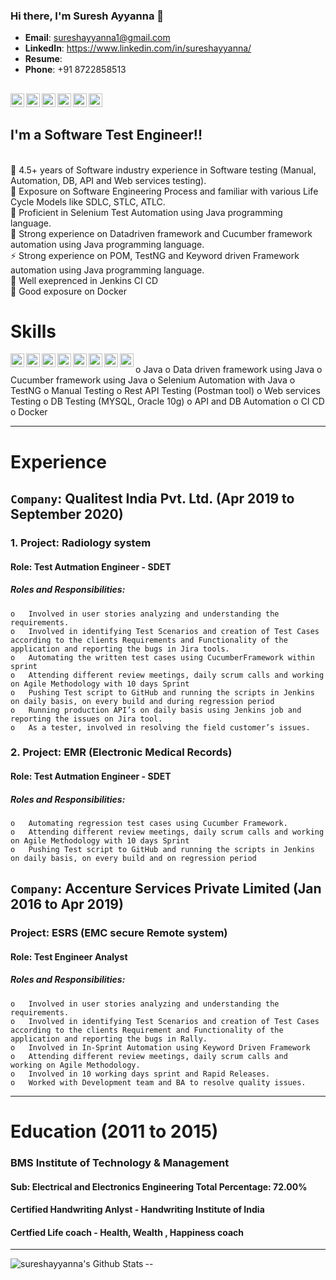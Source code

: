 ### Hi there, I'm Suresh Ayyanna 👋

- **Email**: sureshayyanna1@gmail.com
- **LinkedIn**: https://www.linkedin.com/in/sureshayyanna/
- **Resume**: 
- **Phone**: +91 8722858513

[<img align="left" alt="codeSTACKr.com" width="22px" src="https://cdn.jsdelivr.net/npm/simple-icons@3.3.0/icons/github.svg" />][website]
[<img align="left" alt="codeSTACKr | LinkedIn" width="22px" src="https://cdn.jsdelivr.net/npm/simple-icons@v3/icons/linkedin.svg" />][linkedin]
[<img align="left" alt="codeSTACKr | Instagram" width="22px" src="https://cdn.jsdelivr.net/npm/simple-icons@v3/icons/facebook.svg" />][fb]
[<img align="left" alt="codeSTACKr | Instagram" width="22px" src="https://cdn.jsdelivr.net/npm/simple-icons@v3/icons/instagram.svg" />][instagram]
[<img align="left" alt="codeSTACKr | Instagram" width="22px" src="https://cdn.jsdelivr.net/npm/simple-icons@v3/icons/whatsapp.svg" />][whatsapp]
[<img align="left" alt="codeSTACKr | Instagram" width="22px" src="https://cdn.jsdelivr.net/npm/simple-icons@v3/icons/gmail.svg" />][gmail]
</br>
---

## I'm a Software Test Engineer!! 

</br>🔭 4.5+ years of Software industry experience in Software testing (Manual, Automation, DB, API and Web services testing). 
</br>🌱 Exposure on Software Engineering Process and familiar with various Life Cycle Models like SDLC, STLC, ATLC.
</br>👯 Proficient in Selenium Test Automation using Java programming language.
</br>🥅 Strong experience on Datadriven framework and Cucumber framework automation using Java programming language.
</br>⚡ Strong experience on POM, TestNG and Keyword driven Framework automation using Java programming language.
</br>👯 Well exeprenced in Jenkins CI CD
</br>🔭 Good exposure on Docker
</br>

# Skills
[<img align="left" alt="codeSTACKr | Instagram" width="22px" src="https://cdn.jsdelivr.net/npm/simple-icons@3.3.0/icons/java.svg" />][website]
[<img align="left" alt="codeSTACKr | Instagram" width="22px" src="https://cdn.jsdelivr.net/npm/simple-icons@3.3.0/icons/jenkins.svg" />][website]
[<img align="left" alt="codeSTACKr | Instagram" width="22px" src="https://cdn.jsdelivr.net/npm/simple-icons@3.3.0/icons/git.svg" />][website]
[<img align="left" alt="codeSTACKr | Instagram" width="22px" src="https://cdn.jsdelivr.net/npm/simple-icons@3.3.0/icons/javascript.svg" />][website]
[<img align="left" alt="codeSTACKr | Instagram" width="22px" src="https://cdn.jsdelivr.net/npm/simple-icons@3.3.0/icons/html5.svg" />][website]
[<img align="left" alt="codeSTACKr | Instagram" width="22px" src="https://cdn.jsdelivr.net/npm/simple-icons@3.3.0/icons/css3.svg" />][website]
[<img align="left" alt="codeSTACKr | Instagram" width="22px" src="https://cdn.jsdelivr.net/npm/simple-icons@3.3.0/icons/eclipseide.svg" />][website]
[<img align="left" alt="codeSTACKr | Instagram" width="22px" src="https://cdn.jsdelivr.net/npm/simple-icons@3.3.0/icons/mysql.svg" />][website]
</br>
    o	Java
    o	Data driven framework using Java
    o	Cucumber framework using Java
    o	Selenium Automation with Java
    o	TestNG 
    o	Manual Testing
    o	Rest API Testing (Postman tool)
    o	Web services Testing
    o	DB Testing (MYSQL, Oracle 10g)
    o	API and DB Automation
    o	CI CD
    o	Docker

---

# Experience 

## ```Company```: Qualitest India Pvt. Ltd. (Apr 2019 to September 2020)

### 1.   Project: Radiology system
#### Role: Test Autmation Engineer - SDET 
#####   Roles and Responsibilities:
    o	Involved in user stories analyzing and understanding the requirements.
    o	Involved in identifying Test Scenarios and creation of Test Cases according to the clients Requirements and Functionality of the application and reporting the bugs in Jira tools.
    o	Automating the written test cases using CucumberFramework within sprint
    o	Attending different review meetings, daily scrum calls and working on Agile Methodology with 10 days Sprint
    o	Pushing Test script to GitHub and running the scripts in Jenkins on daily basis, on every build and during regression period
    o	Running production API’s on daily basis using Jenkins job and reporting the issues on Jira tool.
    o	As a tester, involved in resolving the field customer’s issues.

### 2.  Project: EMR (Electronic Medical Records)
#### Role: Test Autmation Engineer - SDET
##### Roles and Responsibilities:
    o	Automating regression test cases using Cucumber Framework.
    o	Attending different review meetings, daily scrum calls and working on Agile Methodology with 10 days Sprint
    o	Pushing Test script to GitHub and running the scripts in Jenkins on daily basis, on every build and on regression period

##  ```Company```: Accenture Services Private Limited (Jan 2016 to Apr 2019)

### Project: ESRS (EMC secure Remote system)
#### Role: Test Engineer Analyst 
##### Roles and Responsibilities:
    o	Involved in user stories analyzing and understanding the requirements.
    o	Involved in identifying Test Scenarios and creation of Test Cases according to the clients Requirement and Functionality of the application and reporting the bugs in Rally.
    o	Involved in In-Sprint Automation using Keyword Driven Framework
    o	Attending different review meetings, daily scrum calls and  working on Agile Methodology.
    o	Involved in 10 working days sprint and Rapid Releases.
    o	Worked with Development team and BA to resolve quality issues.

---
# Education (2011 to 2015)
### BMS Institute of Technology & Management
#### Sub: Electrical and Electronics Engineering Total Percentage: 72.00%
#### Certified Handwriting Anlyst - Handwriting Institute of India
#### Certfied Life coach - Health, Wealth , Happiness coach

---
<img align="left" alt="sureshayyanna's Github Stats" src="https://github-readme-stats.vercel.app/api?username=sureshayyanna&&show_icons=true&title_color=ffffff&icon_color=bb2acf&text_color=daf7dc&bg_color=151919" />

[website]: https://github.com/sureshayyanna
[instagram]: https://instagram.com/suresh.ayyanna
[linkedin]: https://linkedin.com/in/sureshayyanna/
[fb]: https://www.facebook.com/iamsureshayyannaofficial
[whatsapp]: https://api.whatsapp.com/send?phone=918722858513&text=Hello%20Suresh%2C%0A%0AHow%20are%20you%3F
[gmail]: https://mail.google.com/mail/u/0/#inbox?compose=new
--

<!--
**sureshayyanna/sureshayyanna** is a ✨ _special_ ✨ repository because its `README.md` (this file) appears on your GitHub profile.





